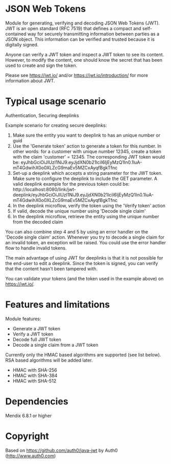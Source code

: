 # JSON Web Tokens
Module for generating, verifying and decoding JSON Web Tokens (JWT). JWT is an open standard (RFC 7519) that defines a compact and self-contained way for securely transmitting information between parties as a JSON object. This information can be verified and trusted because it is digitally signed.

Anyone can verify a JWT token and inspect a JWT token to see its content. However, to modify the content, one should know the secret that has been used to create and sign the token. 

Please see https://jwt.io/ and/or https://jwt.io/introduction/ for more information about JWT.

# Typical usage scenario
Authentication, Securing deeplinks

Example scenario for creating secure deeplinks: 
1) Make sure the entity you want to deeplink to has an unique number or guid
2) Use the 'Generate token' action to generate a token for this number. In other words: for a customer with unique number 12345, create a token with the claim 'customer' = 12345. The corresponding JWT token would be: eyJhbGciOiJIUzI1NiJ9.eyJjdXN0b21lciI6IjEyMzQ1In0.1luA-mT4GdwihX0o0XLZcG9maEv5MZCxAyqfBgkTfnc
3) Set-up a deeplink which accepts a string parameter for the JWT token. Make sure to configure the deeplink to include the GET parameter. A valid deeplink example for the previous token could be: http://localhost:8080/link/jwt-deeplink/eyJhbGciOiJIUzI1NiJ9.eyJjdXN0b21lciI6IjEyMzQ1In0.1luA-mT4GdwihX0o0XLZcG9maEv5MZCxAyqfBgkTfnc 
4) In the deeplink microflow, verify the token using the 'Verify token' action
5) If valid, decode the unique number using 'Decode single claim'
6) In the deeplink microflow, retrieve the entity using the unique number from the decoded claim

You can also combine step 4 and 5 by using an error handler on the 'Decode single claim' action. Whenever you try to decode a single claim for an invalid token, an exception will be raised. You could use the error handler flow to handle invalid tokens.

The main advantage of using JWT for deeplinks is that it is not possible for the end-user to edit a deeplink. Since the token is signed, you can verify that the content hasn't been tampered with.

You can validate your tokens (and the token used in the example above) on https://jwt.io/.

# Features and limitations
Module features:
- Generate a JWT token
- Verify a JWT token
- Decode full JWT token
- Decode a single claim from a JWT token

Currently only the HMAC based algorithms are supported (see list below). RSA based algorithms will be added later.
- HMAC with SHA-256
- HMAC with SHA-384
- HMAC with SHA-512

# Dependencies
Mendix 6.8.1 or higher

# Copyright
Based on https://github.com/auth0/java-jwt by Auth0 (http://www.auth0.com)
